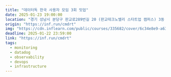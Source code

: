 ```yaml
---
title: "데이터독 한국 사용자 모임 3회 밋업"
date: 2025-01-23 19:00:00
location: "경기 성남시 분당구 판교로289번길 20 (판교테크노밸리 스타트업 캠퍼스) 3동 5층 인프랩 타운홀"
origin: "https://inf.run/cmdrt"
img: "https://cdn.inflearn.com/public/courses/335682/cover/6c34e8e9-a63a-4dc5-88c8-79115eb110a3/335682.png"
deadline: 2025-01-22 23:59:00
link: "https://inf.run/cmdrt"
tags:
  - monitoring
  - datadog
  - observability
  - devops
  - infrastructure
---
```

